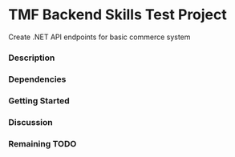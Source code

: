 # TMF Backend Skills Test Project
Create .NET API endpoints for basic commerce system

### Description

### Dependencies

### Getting Started

### Discussion

### Remaining TODO
